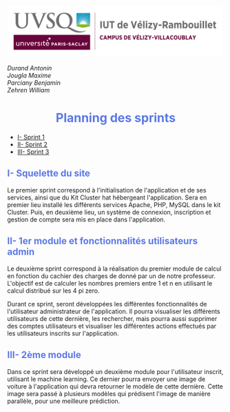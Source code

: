 <img src="Images/logoUvsq.jpg" width="500">

_Durand Antonin_ <br>
_Jougla Maxime_ <br>
_Parciany Benjamin_ <br>
_Zehren William_

<h1 style="color:#5d79e7; text-align: center"> Planning des sprints </h1>

<ul>
<li><a href="#sprint1">I- Sprint 1 </a></li>
<li><a href="#sprint2">II- Sprint 2 </a></li>
<li><a href="#sprint3">III- Sprint 3 </a></li>
</ul>

<h2 style="color:#5d79e7; page-break-before: always" id="sprint1"> I- Squelette du site </h2>

Le premier sprint correspond à l'initialisation de l'application et de ses services, ainsi que du Kit Cluster hat hébergeant l'application.
Sera en premier lieu installé les différents services Apache, PHP, MySQL dans le kit Cluster.
Puis, en deuxième lieu, un système de connexion, inscription et gestion de compte sera mis en place dans l'application.

<h2 style="color:#5d79e7; " id="sprint2"> II- 1er module et fonctionnalités utilisateurs admin </h2>

Le deuxième sprint correspond à la réalisation du premier module de calcul en fonction du cachier des charges de donné par un de notre professeur.
L'objectif est de calculer les nombres premiers entre 1 et n en utilisant le calcul distribué sur les 4 pi zero.

Durant ce sprint, seront développées les différentes fonctionnalités de l'utilisateur administrateur de l'application. 
Il pourra visualiser les différents utilisateurs de cette dernière, les rechercher, mais pourra aussi supprimer des comptes utilisateurs et visualiser les différentes actions effectués par les utilisateurs inscrits sur l'application.


<h2 style="color:#5d79e7;" id="sprint3"> III- 2ème module  </h2>

Dans ce sprint sera développé un deuxième module pour l'utilisateur inscrit, utilisant le machine learning.
Ce dernier pourra envoyer une image de voiture à l'application qui devra retourner le modèle de cette dernière. Cette image sera passé à plusieurs modèles qui prédisent l'image de manière parallèle, pour une meilleure prédiction.